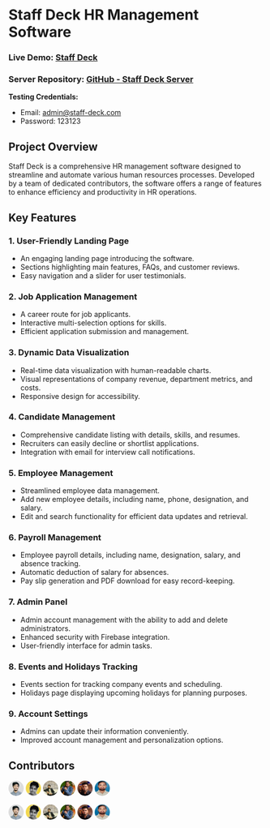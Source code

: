 # Staff Deck HR Management Software

### Live Demo: [Staff Deck](https://hr-management-client-2a430.web.app/)

### Server Repository: [GitHub - Staff Deck Server](https://github.com/Rubayet-billah/hr-management-server)

**Testing Credentials:**

- Email: admin@staff-deck.com
- Password: 123123

## Project Overview

Staff Deck is a comprehensive HR management software designed to streamline and automate various human resources processes. Developed by a team of dedicated contributors, the software offers a range of features to enhance efficiency and productivity in HR operations.

## Key Features

### 1. User-Friendly Landing Page

- An engaging landing page introducing the software.
- Sections highlighting main features, FAQs, and customer reviews.
- Easy navigation and a slider for user testimonials.

### 2. Job Application Management

- A career route for job applicants.
- Interactive multi-selection options for skills.
- Efficient application submission and management.

### 3. Dynamic Data Visualization

- Real-time data visualization with human-readable charts.
- Visual representations of company revenue, department metrics, and costs.
- Responsive design for accessibility.

### 4. Candidate Management

- Comprehensive candidate listing with details, skills, and resumes.
- Recruiters can easily decline or shortlist applications.
- Integration with email for interview call notifications.

### 5. Employee Management

- Streamlined employee data management.
- Add new employee details, including name, phone, designation, and salary.
- Edit and search functionality for efficient data updates and retrieval.

### 6. Payroll Management

- Employee payroll details, including name, designation, salary, and absence tracking.
- Automatic deduction of salary for absences.
- Pay slip generation and PDF download for easy record-keeping.

### 7. Admin Panel

- Admin account management with the ability to add and delete administrators.
- Enhanced security with Firebase integration.
- User-friendly interface for admin tasks.

### 8. Events and Holidays Tracking

- Events section for tracking company events and scheduling.
- Holidays page displaying upcoming holidays for planning purposes.

### 9. Account Settings

- Admins can update their information conveniently.
- Improved account management and personalization options.

<!-- ## Contributors

- [Rubayet Billah](https://github.com/Rubayet-billah)
- [Maruf Hossain](https://github.com/mickeymaruf)
- [MD Badsha Fahadh](https://github.com/FahadMridha)
- [Rajib Das](https://github.com/rajibdas-it)
- [Tarekul Islam](https://github.com/itarek99)
- [Naem Hossain](https://github.com/Naem-hossain) -->

## Contributors

[<img title='Rubayet Billah' src='./src/assets/devs/rubayet_billah.jpg' style='width:30px; border-radius:50%;'>](https://github.com/Rubayet-billah) [<img title='Maruf Hossain' src='./src/assets/devs/Md-Maruf-Hossain.jpg' style='width:30px; border-radius:50%;'>](https://github.com/mickeymaruf) [<img title='MD Badsha Fahadh' src='./src/assets/devs/Md.Badsha fahadh.jpg' style='width:30px; border-radius:50%;'>](https://github.com/FahadMridha) [<img title='Rajib Das' src='./src/assets/devs/rajib.jpeg' style='width:30px; border-radius:50%;'>](https://github.com/rajibdas-it) [<img title='Tarekul Islam' src='./src/assets/devs/tarekul_islam.jpg' style='width:30px; border-radius:50%;'>](https://github.com/itarek99) [<img title='Naem Hossain' src='./src/assets/devs/naem.jpg' style='width:30px; border-radius:50%;'>](https://github.com/Naem-hossain)

<a href="https://github.com/Rubayet-billah"><img title='Rubayet Billah' src='./src/assets/devs/rubayet_billah.jpg' style='width:30px; border-radius:50%;'></a>
<a href="https://github.com/mickeymaruf"><img title='Maruf Hossain' src='./src/assets/devs/Md-Maruf-Hossain.jpg' style='width:30px; border-radius:50%;'></a>
<a href="https://github.com/FahadMridha"><img title='MD Badsha Fahadh' src='./src/assets/devs/Md.Badsha fahadh.jpg' style='width:30px; border-radius:50%;'></a>
<a href="https://github.com/rajibdas-it"><img title='Rajib Das' src='./src/assets/devs/rajib.jpeg' style='width:30px; border-radius:50%;'></a>
<a href="https://github.com/itarek99"><img title='Tarekul Islam' src='./src/assets/devs/tarekul_islam.jpg' style='width:30px; border-radius:50%;'></a>
<a href="https://github.com/Naem-hossain"><img title='Naem Hossain' src='./src/assets/devs/naem.jpg' style='width:30px; border-radius:50%;'></a>
